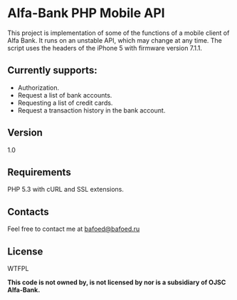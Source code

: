 Alfa-Bank PHP Mobile API
=========

This project is implementation of some of the functions of a mobile client of Alfa Bank. It runs on an unstable API, which may change at any time. The script uses the headers of the iPhone 5 with firmware version 7.1.1.

Currently supports:
-----

- Authorization.
- Request a list of bank accounts.
- Requesting a list of credit cards.
- Request a transaction history in the bank account.


Version
-----

1.0


Requirements
-----

PHP 5.3 with cURL and SSL extensions.


Contacts
-----

Feel free to contact me at [bafoed@bafoed.ru]




License
----

WTFPL


**This code is not owned by, is not licensed by nor is a subsidiary of OJSC Alfa-Bank.**

[bafoed@bafoed.ru]: bafoed@bafoed.ru
